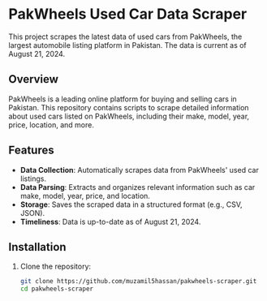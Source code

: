 # PakWheels Used Car Data Scraper

This project scrapes the latest data of used cars from PakWheels, the largest automobile listing platform in Pakistan. The data is current as of August 21, 2024.

## Overview

PakWheels is a leading online platform for buying and selling cars in Pakistan. This repository contains scripts to scrape detailed information about used cars listed on PakWheels, including their make, model, year, price, location, and more.

## Features

- **Data Collection**: Automatically scrapes data from PakWheels' used car listings.
- **Data Parsing**: Extracts and organizes relevant information such as car make, model, year, price, and location.
- **Storage**: Saves the scraped data in a structured format (e.g., CSV, JSON).
- **Timeliness**: Data is up-to-date as of August 21, 2024.

## Installation

1. Clone the repository:
   ```bash
   git clone https://github.com/muzamil5hassan/pakwheels-scraper.git
   cd pakwheels-scraper
